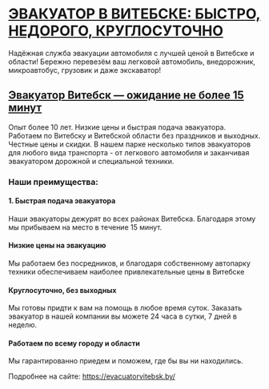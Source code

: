 <h1><a href="https://evacuatorvitebsk.by/">ЭВАКУАТОР В ВИТЕБСКЕ: БЫСТРО, НЕДОРОГО, КРУГЛОСУТОЧНО</a></h1>

<p>Надёжная служба эвакуации автомобиля с лучшей ценой в Витебске и области!
Бережно перевезём ваш легковой автомобиль, внедорожник, микроавтобус, грузовик и даже экскаватор!</p>

<h2><a href="https://evacuatorvitebsk.by/">Эвакуатор Витебск — ожидание не более 15 минут</a></h2>

<p>Опыт более 10 лет. Низкие цены и быстрая подача эвакуатора. Работаем по Витебску и Витебской области без праздников и выходных. Честные цены и скидки. В нашем парке несколько типов эвакуаторов для любого вида транспорта - от легкового автомобиля и заканчивая эвакуатором дорожной и специальной техники.</p>

<h3>Наши преимущества:</h3>

<h4>1. Быстрая подача эвакуатора</h4>

<p>Наши эвакуаторы дежурят во всех районах Витебска. Благодаря этому мы прибываем на место в течение 15 минут.</p>

<h4>Низкие цены на эвакуацию</h4>
<p>Мы работаем без посредников, и благодаря собственному автопарку техники обеспечиваем наиболее привлекательные цены в Витебске</p>

<h4>Круглосуточно, без выходных</h4>
<p>Мы готовы придти к вам на помощь в любое время суток. Заказать эвакуатор в нашей компании вы можете 24 часа в сутки, 7 дней в неделю.</p>

<h4>Работаем по всему городу и области</h4>
<p>Мы гарантированно приедем и поможем, где бы вы ни находились.</p>


Подробнее на сайте: <a href="https://evacuatorvitebsk.by/">https://evacuatorvitebsk.by/</a>
